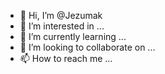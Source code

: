 - 👋 Hi, I’m @Jezumak
- 👀 I’m interested in ...
- 🌱 I’m currently learning ...
- 💞️ I’m looking to collaborate on ...
- 📫 How to reach me ...

<!---
Jezumak/Jezumak is a ✨ special ✨ repository because its `README.md` (this file) appears on your GitHub profile.
You can click the Preview link to take a look at your changes.
--->
